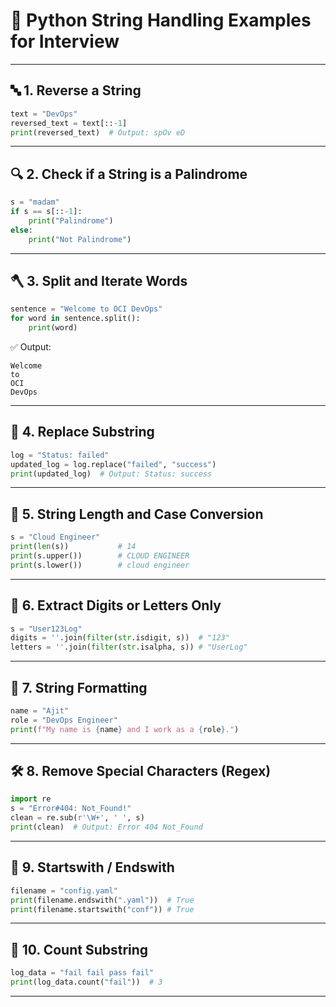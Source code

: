 # 🧵 Python String Handling Examples for Interview

---

## 🔤 1. Reverse a String

```python
text = "DevOps"
reversed_text = text[::-1]
print(reversed_text)  # Output: spOv eD
```

---

## 🔍 2. Check if a String is a Palindrome

```python
s = "madam"
if s == s[::-1]:
    print("Palindrome")
else:
    print("Not Palindrome")
```

---

## 🪓 3. Split and Iterate Words

```python
sentence = "Welcome to OCI DevOps"
for word in sentence.split():
    print(word)
```

✅ Output:
```
Welcome  
to  
OCI  
DevOps  
```

---

## 🔄 4. Replace Substring

```python
log = "Status: failed"
updated_log = log.replace("failed", "success")
print(updated_log)  # Output: Status: success
```

---

## 📏 5. String Length and Case Conversion

```python
s = "Cloud Engineer"
print(len(s))           # 14
print(s.upper())        # CLOUD ENGINEER
print(s.lower())        # cloud engineer
```

---

## 🔢 6. Extract Digits or Letters Only

```python
s = "User123Log"
digits = ''.join(filter(str.isdigit, s))  # "123"
letters = ''.join(filter(str.isalpha, s)) # "UserLog"
```

---

## 🔗 7. String Formatting

```python
name = "Ajit"
role = "DevOps Engineer"
print(f"My name is {name} and I work as a {role}.")
```

---

## 🛠️ 8. Remove Special Characters (Regex)

```python
import re
s = "Error#404: Not_Found!"
clean = re.sub(r'\W+', ' ', s)
print(clean)  # Output: Error 404 Not_Found
```

---

## 🧪 9. Startswith / Endswith

```python
filename = "config.yaml"
print(filename.endswith(".yaml"))  # True
print(filename.startswith("conf")) # True
```

---

## 📎 10. Count Substring

```python
log_data = "fail fail pass fail"
print(log_data.count("fail"))  # 3
```

---
